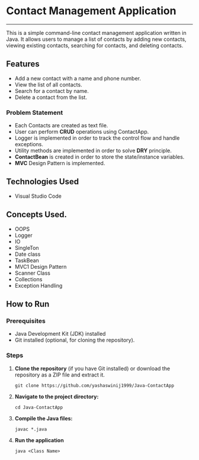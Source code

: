 # Contact Management Application

---

This is a simple command-line contact management application written in Java. It allows users to manage a list of contacts by adding new contacts, viewing existing contacts, searching for contacts, and deleting contacts.

## Features

- Add a new contact with a name and phone number.
- View the list of all contacts.
- Search for a contact by name.
- Delete a contact from the list.

### Problem Statement

- Each Contacts are created as text file.
- User can perform **CRUD** operations using ContactApp.
- Logger is implemented in order to track the control flow and handle exceptions.
- Utility methods are implemented in order to solve **DRY** principle.
- **ContactBean** is created in order to store the state/instance variables.
- **MVC** Design Pattern is implemented.

## Technologies Used

- Visual Studio Code

## Concepts Used.

- OOPS
- Logger
- IO
- SingleTon
- Date class
- TaskBean
- MVC1 Design Pattern
- Scanner Class
- Collections
- Exception Handling

## How to Run

### Prerequisites

- Java Development Kit (JDK) installed
- Git installed (optional, for cloning the repository).

### Steps

1. **Clone the repository** (if you have Git installed) or download the repository as a ZIP file and extract it.

   ```
   git clone https://github.com/yashaswinij1999/Java-ContactApp
   ```

2. **Navigate to the project directory:**

   ```
   cd Java-ContactApp
   ```

3. **Compile the Java files:**
   ```
   javac *.java
   ```
4. **Run the application**

   ```
   java <Class Name>
   ```
